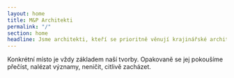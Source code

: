 ```yaml
---
layout: home
title: M&P Architekti
permalink: "/"
section: home
headline: Jsme architekti, kteří se prioritně věnují krajinářské architektuře.
---
```


Konkrétní místo je vždy základem naší tvorby. Opakovaně se jej pokoušíme přečíst, nalézat významy, neničit, citlivě zacházet.
